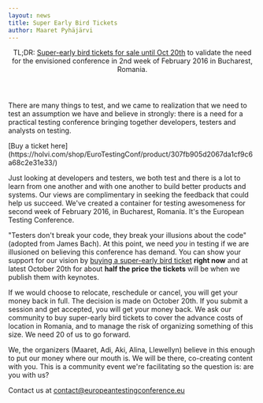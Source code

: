 ```yaml
---
layout: news
title: Super Early Bird Tickets
author: Maaret Pyhäjärvi
---
```


<header class="tl-dr">
TL;DR:
<a href="https://holvi.com/shop/EuroTestingConf/product/307fb905d2067da1cf9c6a68c2e31e33/">Super-early bird tickets for sale until Oct 20th</a> to validate the need for the envisioned conference in 2nd week of February 2016 in Bucharest, Romania.
</header>

There are many things to test, and we came to realization that we need to test an assumption we have and believe in strongly: there is a need for a practical testing conference bringing together developers, testers and analysts on testing.

<span class="important">
[Buy a ticket here](https://holvi.com/shop/EuroTestingConf/product/307fb905d2067da1cf9c6a68c2e31e33/)
</span>

Just looking at developers and testers, we both test and there is a lot to learn from one another and with one another to build better products and systems. Our views are complimentary in seeking the feedback that could help us succeed.  We've created a container for testing awesomeness for second week of February 2016, in Bucharest, Romania. It's the European Testing Conference.

"Testers don't break your code, they break your illusions about the code" (adopted from James Bach). At this point, we need *you* in testing if we are illusioned on believing this conference has demand. You can show your support for our vision by [buying a super-early bird ticket](https://holvi.com/shop/EuroTestingConf/product/307fb905d2067da1cf9c6a68c2e31e33/) **right now** and at latest October 20th for about **half the price the tickets** will be when we publish them with keynotes.

If we would choose to relocate, reschedule or cancel, you will get your money back in full. The decision is made on October 20th. If you submit a session and get accepted, you will get your money back. We ask our community to buy super-early bird tickets to cover the advance costs of location in Romania, and to manage the risk of organizing something of this size. We need 20 of us to go forward.

We, the organizers (Maaret, Adi, Aki, Alina, Llewellyn) believe in this enough to put our money where our mouth is. We will be there, co-creating content with you. This is a community event we're facilitating so the question is: are you with us?

Contact us at [contact@europeantestingconference.eu](mailto:contact@europeantestingconference.eu)
